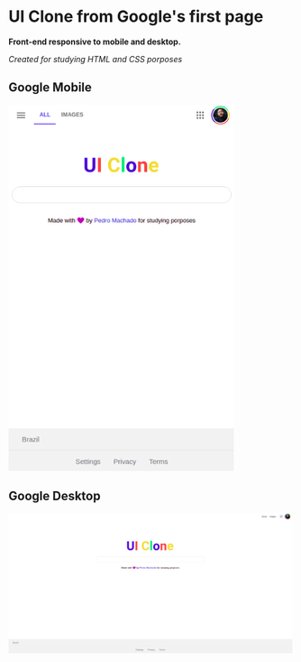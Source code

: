 # UI Clone from Google's first page

**Front-end responsive to mobile and desktop.**

*Created for studying HTML and CSS porposes*

## Google Mobile

<img alt="Google mobile" src="./assets/ui-clone-google-mobile.png" width="400px">

## Google Desktop

<img alt="Google desktop" src="./assets/ui-clone-google-desktop.png">
